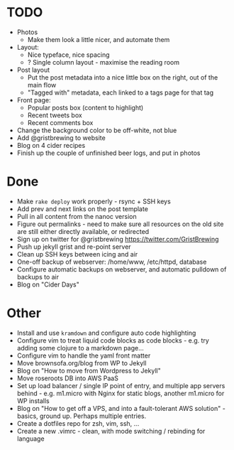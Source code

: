 # TODO

* Photos
  * Make them look a little nicer, and automate them
* Layout:
  * Nice typeface, nice spacing
  * ? Single column layout - maximise the reading room
* Post layout
  * Put the post metadata into a nice little box on the right, out of the main flow
  * "Tagged with" metadata, each linked to a tags page for that tag
* Front page:
  * Popular posts box (content to highlight)
  * Recent tweets box
  * Recent comments box
* Change the background color to be off-white, not blue
* Add @gristbrewing to website
* Blog on 4 cider recipes
* Finish up the couple of unfinished beer logs, and put in photos

# Done

* Make `rake deploy` work properly - rsync + SSH keys
* Add prev and next links on the post template
* Pull in all content from the nanoc version
* Figure out permalinks - need to make sure all resources on the old site are still either directly available, or redirected
* Sign up on twitter for @gristbrewing https://twitter.com/GristBrewing
* Push up jekyll grist and re-point server
* Clean up SSH keys between icing and air
* One-off backup of webserver: /home/www, /etc/httpd, database
* Configure automatic backups on webserver, and automatic pulldown of backups to air
* Blog on "Cider Days"

# Other

* Install and use `kramdown` and configure auto code highlighting
* Configure vim to treat liquid code blocks as code blocks - e.g. try adding some clojure to a markdown page...
* Configure vim to handle the yaml front matter
* Move brownsofa.org/blog from WP to Jekyll
* Blog on "How to move from Wordpress to Jekyll"
* Move roseroots DB into AWS PaaS
* Set up load balancer / single IP point of entry, and multiple app servers behind - e.g. m1.micro with Nginx for static blogs, another m1.micro for WP installs
* Blog on "How to get off a VPS, and into a fault-tolerant AWS solution" - basics, ground up.  Perhaps multiple entries.
* Create a dotfiles repo for zsh, vim, ssh, ...
* Create a new .vimrc - clean, with mode switching / rebinding for language
